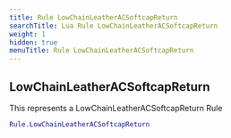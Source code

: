 ```yaml
---
title: Rule LowChainLeatherACSoftcapReturn
searchTitle: Lua Rule LowChainLeatherACSoftcapReturn
weight: 1
hidden: true
menuTitle: Rule LowChainLeatherACSoftcapReturn
---
```

## LowChainLeatherACSoftcapReturn

This represents a LowChainLeatherACSoftcapReturn Rule
```lua
Rule.LowChainLeatherACSoftcapReturn
```